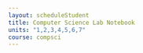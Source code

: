 ```yaml
---
layout: scheduleStudent
title: Computer Science Lab Notebook
units: "1,2,3,4,5,6,7"
course: compsci
---
```

